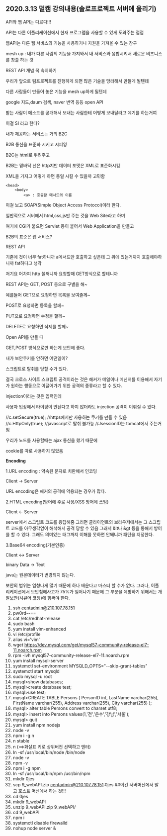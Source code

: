 ## 2020.3.13 멀캠 강의내용(솔로프로젝트 서버에 올리기)

API와 웹 API는 다르다!!!

API는 다른 어플리케이션에서 현재 프로그램을 사용할 수 있게 도와주는 접점

웹API는 다른 웹 서비스의 기능을 사용하거나 자원을 가져올 수 있는 창구

mesh up : 내가 다른 사람의 기능을 가져와서 내 서비스와 융합시켜서 새로운 비즈니스를 창출 하는 것



REST API 개념 꼭 숙지하기

우리가 앞으로 팀프로젝트를 진행하게 되면 많은 기술을 망라해서 만들게 될텐데

다른 사람들이 만들어 놓은 기능을 mesh up하게 될텐데

google 지도,daum 검색, naver 번역 등등 open API



받는 사람이 메소드를 공개해서 보내는 사람한테 어떻게 보내달라고 얘기를 하는거여

이걸 SI 라고 한다?



내가 제공하는 서비스는 거의 B2C

B2B 통신을 표준화 시키고 시퍼잉



B2C는 html로 뿌려주고

B2B는 밑바닥 선은 http지만 데이터 포맷은 XML로 표준화시킴

XML을 가지고 어떻게 하면 통일 시킬 수 있을까 고민함

<Envelope>

	<head>
	    <body>
	        <a> : 호출할 메서드의 이름

이걸 보고 SOAP(Simple Object Access Protocol)이라 한다.







일반적으로 서버에서 html,css,js만 주는 것을 Web Site라고 하며

여기에 CGI가 붙으면 Servlet 등이 붙어서 Web Application을 만들고

B2B의 표준은 웹 서비스?



REST API 

기존에 것이 너무 fat하니까 a메서드만 호출하고 싶은데 그 위에 있는거까지 호출해야하니까 fat하다고 생각

저기요 어차피 http 쓸꺼니까 요청할때 GET방식으로 할테니까 

REST API는 GET, POST 등으로 구별을 해~ 

예를들어 GET으로 요청하면 목록을 보여줄께~

POST로 요청하면 등록을 할께~

PUT으로 요청하면 수정을 할께~

DELETE로 요청하면 삭제를 할께~



Open API를 만들 때

GET,POST 방식으로만 하는게 보안에 좋다.



내가 보안쿠키를 안하면 어떤일이?

스크립트로 탈취를 당할 수가 있다.



결국 크로스 사이트 스크립트 공격이라는 것은 해커가 메일이나 메신저를 이용해서 자기가 원하는 행동으로 이끌어가기 위한 공격의 종류라고 할 수 있다.





injection이라는 것은 입력인데

사용자 입장에서 타이핑이 안된다고 하지 않더라도 injection 공격이 이뤄질 수 있다.



//c.setSecure(true); //https에서만 사용하는 쿠키를 만들 수 있음
//c.HttpOnly(true); //javascript로 탈취 불가능
//JsessionID는 tomcat에서 주는거임



우리가 노드를 사용할때는 ajax 통신을 했기 때문에

cookie를 따로 사용하지 않았음





**Encoding**

1.URL encoding : 약속된 문자로 치환해서 인코딩

Client -> Server

URL encoding은 해커의 공격에 악용되는 경우가 많다.

2.HTML encoding(방어에 주로 사용/XSS 방어에 쓰임)

Client <- Server

server에서 스크립트 코드를 응답해줌 그러면 클라이언트의 브라우저에서는 그 스크립트 코드를 아무생각없이 해석해서 공격 당할 수 있음 그래서 &lt나 &gt 등을 통해서 방어를 할 수 있다. 그래도 의미있는 태그까지 이해를 못하면 안돼니까 패턴을 지정한다.

3.Base64 encoding(기본인증)

Client <-> Server

binary Data -> Text







java는 원본데이터가 변경되지 않는다.



보안의 범위는 엄청나게 많기 때문에 하나 배운다고 마스터 할 수가 없다. 그러나, 어플리케이션에서 보안침해사고가 75%가 일어나기 때문에 그 부분을 예방하기 위해서는 개발보안(시큐어 코딩)에 힘써야 한다.







1. ssh centadmin@210.107.78.151
2. pw0rd--==
3. cat /etc/redhat-release
4. sudo bash
5. yum install vim-enhanced
6. vi /etc/profile
7. alias vi='vim'
8. wget https://dev.mysql.com/get/mysql57-community-release-el7-11.noarch.rpm
9. rpm -ivh mysql57-community-release-el7-11.noarch.rpm
10. yum install mysql-server
11. systemctl set-environment MYSQLD_OPTS="--skip-grant-tables"
12. systemctl start mysqld 
13. sudo mysql -u root
14. mysql>show databases;
15. mysql>create database test;
16. mysql>use test;
17. mysql>CREATE TABLE Persons (
    PersonID int,
    LastName varchar(255),
    FirstName varchar(255),
    Address varchar(255),
    City varchar(255)
);
18. mysql> alter table Persons convert to charset utf8;
19. mysql> insert into Persons values(1,'전','은수','강남','서울');
20. mysql> quit
21. yum install npm nodejs
22. node -v
23. npm i -g n
24. n stable
25. n (==>화살표 키로 상위버전 선택하고 엔터)
26. ln -sf /usr/local/bin/node /bin/node
27. node -v
28. npm -v
29. npm i -g npm
30. ln -sf /usr/local/bin/npm /usr/bin/npm
31. mkdir 0jes
32. scp 9_webAPI.zip centadmin@210.107.78.151:0jes  ##이건 서버머신에서 말고 호스트 머신에서 하는 것!!!
33. cd 0jes
34. mkdir 9_webAPI
33. unzip 9_webAPI.zip 9_webAPI/
35. cd 9_webAPI
36. npm i
31. systemctl disable firewalld
32. nohup node server &